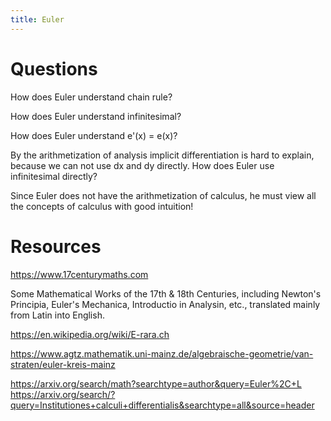 ```yaml
---
title: Euler
---
```


# Questions

How does Euler understand chain rule?

How does Euler understand infinitesimal?

How does Euler understand e'(x) = e(x)?

By the arithmetization of analysis
implicit differentiation is hard to explain,
because we can not use dx and dy directly.
How does Euler use infinitesimal directly?

Since Euler does not have the arithmetization of calculus,
he must view all the concepts of calculus with good intuition!

# Resources

https://www.17centurymaths.com

Some Mathematical Works of the 17th & 18th Centuries, including
Newton's Principia, Euler's Mechanica, Introductio in Analysin,
etc., translated mainly from Latin into English.

https://en.wikipedia.org/wiki/E-rara.ch

https://www.agtz.mathematik.uni-mainz.de/algebraische-geometrie/van-straten/euler-kreis-mainz

https://arxiv.org/search/math?searchtype=author&query=Euler%2C+L
https://arxiv.org/search/?query=Institutiones+calculi+differentialis&searchtype=all&source=header
